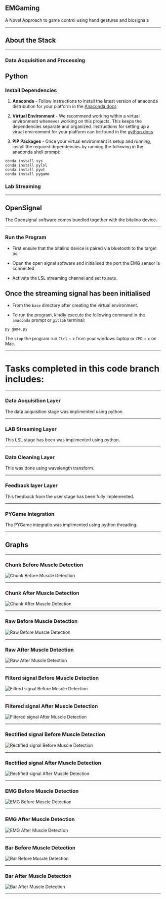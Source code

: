 ## EMGaming

A Novel Approach to game control using hand gestures and biosignals

---

## About the Stack

---

### Data Acquisition and Processing

## Python

### Install Dependencies

1. **Anaconda** - Follow instructions to install the latest version of anaconda distribution for your platform in the [Anaconda docs](https://www.anaconda.com/products/distribution)

2. **Virtual Environment** - We recommend working within a virtual environment whenever working on this projects. This keeps the dependencies separate and organized. Instructions for setting up a virual environment for your platform can be found in the [python docs](https://packaging.python.org/guides/installing-using-pip-and-virtual-environments/)

3. **PIP Packages** - Once your virtual environment is setup and running, install the required dependencies by running the following in the anaconda shell prompt:

```
conda install sys
conda install pylsl
conda install pywt
conda install pygame

```

### Lab Streaming

---

## OpenSignal

The Opensignal software comes bundled together with the bitalino device.

---

### Run the Program

- First ensure that the bitalino device is paired via bluetooth to the target pc

- Open the open signal software and initialised the port the EMG sensor is connected

- Activate the LSL streaming channel and set to auto.

## Once the streaming signal has been initialised

- From the `base` directory after creating the virtual environment.

- To run the program, kindly execute the following command in the `anaconda` prompt or `gitlab` terminal:

```
py game.py
```

The `stop` the program run `Ctrl` + `c` from your windows laptop or `CMD` + `c` on Mac.

---

# Tasks completed in this code branch includes:

---

### Data Acquisition Layer

The data acquisition stage was implimented using python.

---

### LAB Streaming Layer 

This LSL stage has been was implimented using python.

---

### Data Cleaning Layer

This was done using wavelength transform.

---

### Feedback layer Layer

This feedback from the user stage has been fully implemented.

---

### PYGame Integration

The PYGame integratio was implimented using python threading.

---

## Graphs

---

### Chunk Before Muscle Detection
![Chunk Before Muscle Detection](graphs/emg%20chunk%20before.PNG)

---

### Chunk After Muscle Detection
![Chunk After Muscle Detection](graphs/emg%20chunk%20after.PNG)

---

### Raw Before Muscle Detection
![Raw Before Muscle Detection](graphs/raw%20before.PNG)

---

### Raw After Muscle Detection
![Raw After Muscle Detection](graphs/raw%20after.PNG)

---

### Filterd signal Before Muscle Detection
![Filterd signal Before Muscle Detection](graphs/filtered%20signal.PNG)

---

### Filtered signal After Muscle Detection
![Filtered signal After Muscle Detection](graphs/filter%20after.PNG)

---

### Rectified signal Before Muscle Detection
![Rectified signal Before Muscle Detection](graphs/rectified%20signal%20before.PNG)

---

### Rectified signal After Muscle Detection
![Rectified signal After Muscle Detection](graphs/rectified%20signal%20after.PNG)

---

### EMG Before Muscle Detection
![EMG Before Muscle Detection](graphs/signal%20not%20detected.PNG)

---

### EMG After Muscle Detection
![EMG After Muscle Detection](graphs/signal%20detected.PNG)

---

### Bar Before Muscle Detection
![Bar Before Muscle Detection](graphs/filtered%20signal%20bar%20before.PNG)

---

### Bar After Muscle Detection
![Bar After Muscle Detection](graphs/filtered%20signal%20bar%20after.PNG)

---






